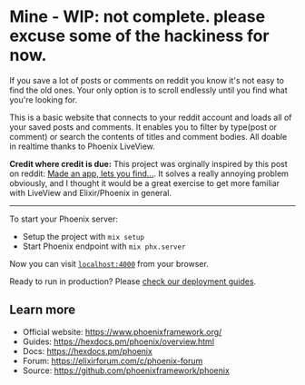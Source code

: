 # Mine - WIP: not complete. please excuse some of the hackiness for now.

If you save a lot of posts or comments on reddit you know it's not easy to find the old ones.  Your only option is to scroll endlessly until you find what you're looking for.

This is a basic website that connects to your reddit account and loads all of your saved posts and comments.  It enables you to filter by type(post or comment) or search the contents of titles and comment bodies. All doable in realtime thanks to Phoenix LiveView. 

**Credit where credit is due:**
This project was orginally inspired by this post on reddit: [Made an app, lets you find...](https://www.reddit.com/r/reactjs/comments/cs0qdx/made_an_app_lets_you_find_all_your_reddit_saves/).
It solves a really annoying problem obviously, and I thought it would be a great exercise to get more familiar with LiveView and Elixir/Phoenix in general.

---

To start your Phoenix server:

  * Setup the project with `mix setup`
  * Start Phoenix endpoint with `mix phx.server`

Now you can visit [`localhost:4000`](http://localhost:4000) from your browser.

Ready to run in production? Please [check our deployment guides](https://hexdocs.pm/phoenix/deployment.html).

## Learn more

  * Official website: https://www.phoenixframework.org/
  * Guides: https://hexdocs.pm/phoenix/overview.html
  * Docs: https://hexdocs.pm/phoenix
  * Forum: https://elixirforum.com/c/phoenix-forum
  * Source: https://github.com/phoenixframework/phoenix
